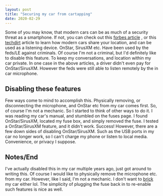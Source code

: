```yaml
---
layout: post
title: "Securing my car from cartapping"
date: 2020-02-29
---
```


Some of you may know, that modern cars can be as much of a security threat as a smartphone. If not, you can check out this [forbes article](https://www.forbes.com/sites/thomasbrewster/2017/01/15/police-spying-on-car-conversations-location-siriusxm-gm-chevrolet-toyota-privacy/#278285dc2ef8) , or this [techdirt](https://www.techdirt.com/articles/20170116/09333936490/law-enforcement-has-been-using-onstar-siriusxm-to-eavesdrop-track-car-locations-more-than-15-years.shtml) article to learn how modern cars share your location, and can be used as a listening device.
OnStar, SirusXM etc. Have been used by the feds/LE against criminals. Of course I'm not a criminal, but I'd definitely like to disable this feature. To keep my conversations, and location within my car private. In one case in the above articles, a driver didn't even pay for OnStar/SirusXM. However the feds were still able to listen remotely by the in car microphone.

## Disabling these features

Few ways come to mind to accomplish this. Physically removing, or disconnecting the microphone, and OnStar etc from my car comes first.
So, of course I'm not a mechanic. So I started to think of other ways to do it. I was reading my car's manual, and stumbled on the fuses page. I found OnStar/SirusXM, located my fuse box, and simply removed the fuse. I tested a OnStar/SirusXM feature, and it didn't work. Success!
However, there are a few down sides of disabling OnStar/SirusXM. Such as the USB ports in my car no longer work, so I can't charge my phone or listen to local media. Convenience, or privacy I suppose.

## Notes/End
I've actually disabled this in my car multiple years ago, just got around to writing this. Of course I would like to physically remove the microphone etc. from my car. However, like I said, I'm not a mechanic. I don't want to [brick](https://en.wikipedia.org/wiki/Brick_(electronics)#Types) my car either lol. 
The simplicity of plugging the fuse back in to re-enable such features is nice as well. 
